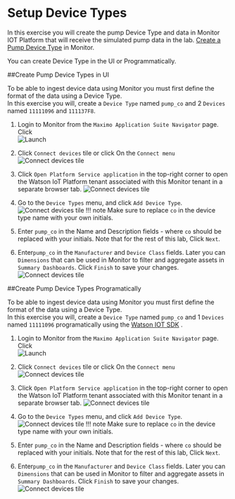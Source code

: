 # Setup Device Types

In this exercise you will create the pump Device Type and data in Monitor IOT Platform that will receive the simulated pump 
data in the lab.  [Create a Pump Device Type](#devicetypes) in Monitor.

You can create Device Type in the UI or Programmatically.

##Create Pump Device Types in UI
<a name="devicetypes"></a>

To be able to ingest device data using Monitor  you must first define the format of the data using a Device  Type.  
In this exercise you will, create a `Device Type` named `pump_co` and 2 `Devices` named `11111096` and 
`111137F8`.

1.  Login to Monitor from the `Maximo Application Suite Navigator` page. Click  
![Launch](/img/monitor_autoai_8.4/c01.png)

2.  Click `Connect devices` tile or click On the `Connect menu`  
![Connect devices tile](/img/monitor_autoai_8.4/c02.png) 

3.  Click `Open Platform Service application` in the top-right corner to open the Watson IoT 
Platform tenant associated with this  Monitor tenant in a separate browser tab. 
![Connect devices tile](/img/monitor_autoai_8.4/c03.png)

4.  Go to the `Device Types` menu, and click `Add Device Type`. 
![Connect devices tile](/img/monitor_autoai_8.4/c04.png)
!!! note
    Make sure to replace `co` in the device type name with your own initials.

5. Enter `pump_co` in the Name and Description fields - where `co` should be replaced with your initials. Note that for
the rest of this lab,  Click `Next`.

6. Enter`pump_co`  in the `Manufacturer` and `Device Class` fields.  Later you can `Dimensions` that can be used in Monitor to filter and aggregate assets in `Summary Dashboards`. Click `Finish` 
to save your changes.  
![Connect devices tile](/img/monitor_autoai_8.4/c05.png)


##Create Pump Device Types Programatically
<a name="devicetypes"></a>

To be able to ingest device data using Monitor  you must first define the format of the data using a Device  Type.  
In this exercise you will, create a `Device Type` named `pump_co` and 1 `Devices` named `11111096` programatically
using the [Watson IOT SDK]() .

1.  Login to Monitor from the `Maximo Application Suite Navigator` page. Click  
![Launch](/img/monitor_autoai_8.4/c01.png)

2.  Click `Connect devices` tile or click On the `Connect menu`  
![Connect devices tile](/img/monitor_autoai_8.4/c02.png) 

3.  Click `Open Platform Service application` in the top-right corner to open the Watson IoT 
Platform tenant associated with this  Monitor tenant in a separate browser tab. 
![Connect devices tile](/img/monitor_autoai_8.4/c03.png)

4.  Go to the `Device Types` menu, and click `Add Device Type`. 
![Connect devices tile](/img/monitor_autoai_8.4/c04.png)
!!! note
    Make sure to replace `co` in the device type name with your own initials.

5. Enter `pump_co` in the Name and Description fields - where `co` should be replaced with your initials. Note that for
the rest of this lab,  Click `Next`.

6. Enter`pump_co`  in the `Manufacturer` and `Device Class` fields.  Later you can `Dimensions` that can be used in Monitor to filter and aggregate assets in `Summary Dashboards`. Click `Finish` 
to save your changes.  
![Connect devices tile](/img/monitor_autoai_8.4/c05.png)